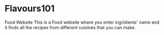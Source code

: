 # Flavours101
Food Website
This is a Food website where you enter ingridients' name and it finds all the recipes from different cuisines that you can make.
